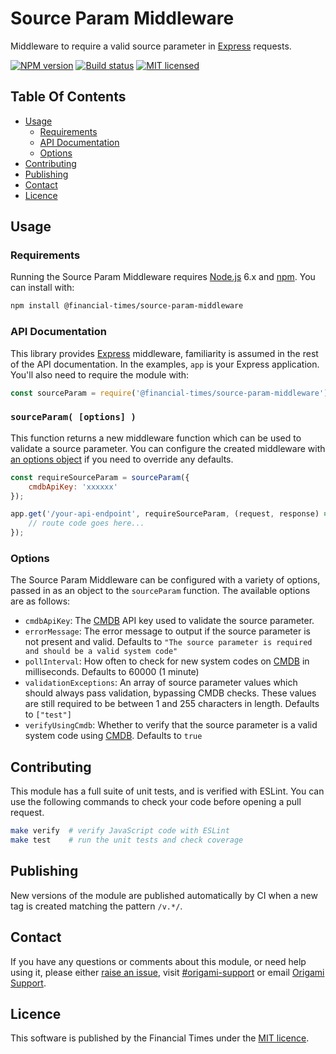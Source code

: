 
Source Param Middleware
=======================

Middleware to require a valid source parameter in [Express] requests.

[![NPM version](https://img.shields.io/npm/v/@financial-times/source-param-middleware.svg)](https://www.npmjs.com/package/@financial-times/source-param-middleware)
[![Build status](https://img.shields.io/circleci/project/Financial-Times/source-param-middleware.svg)](https://circleci.com/gh/Financial-Times/source-param-middleware)
[![MIT licensed](https://img.shields.io/badge/license-MIT-blue.svg)][license]


Table Of Contents
-----------------

  - [Usage](#usage)
    - [Requirements](#requirements)
    - [API Documentation](#api-documentation)
    - [Options](#options)
  - [Contributing](#contributing)
  - [Publishing](#publishing)
  - [Contact](#contact)
  - [Licence](#licence)


Usage
-----

### Requirements

Running the Source Param Middleware requires [Node.js] 6.x and [npm]. You can install with:

```sh
npm install @financial-times/source-param-middleware
```

### API Documentation

This library provides [Express] middleware, familiarity is assumed in the rest of the API documentation. In the examples, `app` is your Express application. You'll also need to require the module with:

```js
const sourceParam = require('@financial-times/source-param-middleware');
```

### `sourceParam( [options] )`

This function returns a new middleware function which can be used to validate a source parameter. You can configure the created middleware with [an options object](#options) if you need to override any defaults.

```js
const requireSourceParam = sourceParam({
    cmdbApiKey: 'xxxxxx'
});

app.get('/your-api-endpoint', requireSourceParam, (request, response) => {
    // route code goes here...
});
```

### Options

The Source Param Middleware can be configured with a variety of options, passed in as an object to the `sourceParam` function. The available options are as follows:

  - `cmdbApiKey`: The [CMDB] API key used to validate the source parameter.
  - `errorMessage`: The error message to output if the source parameter is not present and valid. Defaults to `"The source parameter is required and should be a valid system code"`
  - `pollInterval`: How often to check for new system codes on [CMDB] in milliseconds. Defaults to 60000 (1 minute)
  - `validationExceptions`: An array of source parameter values which should always pass validation, bypassing CMDB checks. These values are still required to be between 1 and 255 characters in length. Defaults to `["test"]`
  - `verifyUsingCmdb`: Whether to verify that the source parameter is a valid system code using [CMDB]. Defaults to `true`


Contributing
------------

This module has a full suite of unit tests, and is verified with ESLint. You can use the following commands to check your code before opening a pull request.

```sh
make verify  # verify JavaScript code with ESLint
make test    # run the unit tests and check coverage
```

Publishing
----------

New versions of the module are published automatically by CI when a new tag is created matching the pattern `/v.*/`.


Contact
-------

If you have any questions or comments about this module, or need help using it, please either [raise an issue][issues], visit [#origami-support] or email [Origami Support].


Licence
-------

This software is published by the Financial Times under the [MIT licence][license].



[#origami-support]: https://financialtimes.slack.com/messages/origami-support/
[cmdb]: http://cmdb.ft.com/
[express]: http://expressjs.com/
[issues]: https://github.com/Financial-Times/source-param-middleware/issues
[license]: http://opensource.org/licenses/MIT
[node.js]: https://nodejs.org/
[npm]: https://www.npmjs.com/
[origami support]: mailto:origami-support@ft.com
